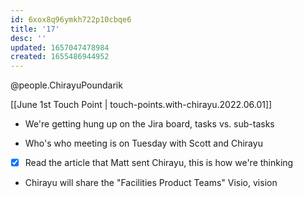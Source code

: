 ```yaml
---
id: 6xox8q96ymkh722p10cbqe6
title: '17'
desc: ''
updated: 1657047478984
created: 1655486944952
---
```


@people.ChirayuPoundarik

[[June 1st Touch Point | touch-points.with-chirayu.2022.06.01]]

- We're getting hung up on the Jira board, tasks vs. sub-tasks

- Who's who meeting is on Tuesday with Scott and Chirayu
- [x] Read the article that Matt sent Chirayu, this is how we're thinking

- Chirayu will share the "Facilities Product Teams" Visio, vision

